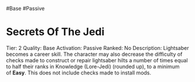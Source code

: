 #Base 
#Passive 

# Secrets Of The Jedi
Tier: 2
Quality: Base
Activation: Passive
Ranked: No
Description: Lightsaber becomes a career skill. The character may also decrease the difficulty of checks made to construct or repair lightsaber hilts a number of times equal to half their ranks in Knowledge (Lore-Jedi) (rounded up), to a minimum of **Easy**. This does not include checks made to install mods.